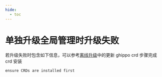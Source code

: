 ```yaml
---
hide:
  - toc
---
```


# 单独升级全局管理时升级失败

若升级失败时包含如下信息，可以参考[离线升级](../install/offline-install.md#__tabbed_3_2)中的更新
ghippo crd 步骤完成 crd 安装

```console
ensure CRDs are installed first
```
